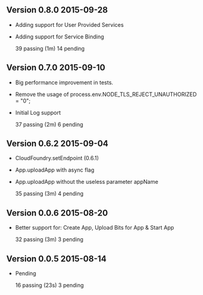 ## Version 0.8.0 2015-09-28

- Adding support for User Provided Services
- Adding support for Service Binding

  39 passing (1m)
  14 pending

## Version 0.7.0 2015-09-10

- Big performance improvement in tests.
- Remove the usage of process.env.NODE_TLS_REJECT_UNAUTHORIZED = "0";
- Initial Log support

  37 passing (2m)
  6 pending

## Version 0.6.2 2015-09-04

- CloudFoundry.setEndpoint (0.6.1)
- App.uploadApp with async flag
- App.uploadApp without the useless parameter appName

  35 passing (3m)
  4 pending

## Version 0.0.6 2015-08-20

- Better support for: Create App, Upload Bits for App & Start App

  32 passing (3m)
  3 pending

## Version 0.0.5 2015-08-14

- Pending

  16 passing (23s)
  3 pending

